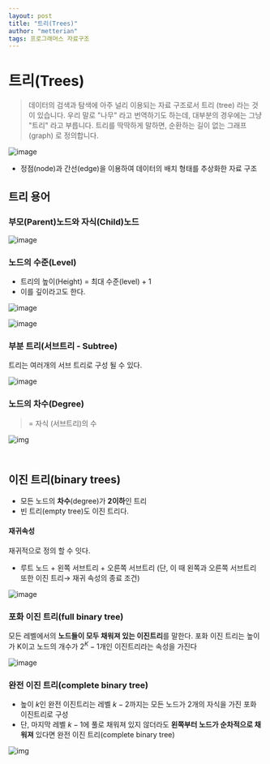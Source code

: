 ```yaml
---
layout: post
title: "트리(Trees)"
author: "metterian"
tags: 프로그래머스 자료구조
---
```

# 트리(Trees)

> 데이터의 검색과 탐색에 아주 널리 이용되는 자료 구조로서 트리 (tree) 라는 것이 있습니다. 우리 말로 "나무" 라고 번역하기도 하는데, 대부분의 경우에는 그냥 "트리" 라고 부릅니다. 트리를 딱딱하게 말하면, 순환하는 길이 없는 그래프 (graph) 로 정의합니다.

![image](https://media.vlpt.us/images/inyong_pang/post/7668b115-90ed-46c7-8b41-fe17fa1bc99f/image.png)

- 정점(node)과 간선(edge)을 이용하여 데이터의 배치 형태를 추상화한 자료 구조



## 트리 용어

### 부모(Parent)노드와 자식(Child)노드

![image](https://media.vlpt.us/images/inyong_pang/post/0b001f7e-7197-4185-a4c3-82333a0356ea/image.png)

### 노드의 수준(Level)

- 트리의 높이(Height) = 최대 수준(level) + 1 
- 이를 깊이라고도 한다.

![image](https://media.vlpt.us/images/inyong_pang/post/af050cb5-d25f-499a-b53c-043e2abd4112/image.png)

![image](https://media.vlpt.us/images/inyong_pang/post/5d74694c-c5d8-4577-bc17-1c119984293f/image.png)

### 부분 트리(서브트리 - Subtree)

트리는 여러개의 서브 트리로 구성 될 수 있다.

![image](https://media.vlpt.us/images/inyong_pang/post/aec4f657-4e14-4da7-aebb-26b75e9f557b/image.png)



### 노드의 차수(Degree)

> = 자식 (서브트리)의 수

![img](https://media.vlpt.us/images/inyong_pang/post/513d3250-3a6d-4f0c-8868-bb842c407115/image.png)





## </br>이진 트리(binary trees)

- 모든 노드의 **차수**(degree)가 **2이하**인 트리
- 빈 트리(empty tree)도 이진 트리다.

#### **재귀속성**

재귀적으로 정의 할 수 잇다.

- 루트 노드 + 왼쪽 서브트리 + 오른쪽 서브트리
  (단, 이 때 왼쪽과 오른쪽 서브트리 또한 이진 트리→ 재귀 속성의 종료 조건)

![image](https://media.vlpt.us/images/inyong_pang/post/a1de5ec8-bfd6-4973-9a8e-3643963a60cf/image.png)

### 포화 이진 트리(full binary tree)

모든 레벨에서의 **노드들이 모두 채워져 있는 이진트리**를 말한다. 포화 이진 트리는 높이가 K이고 노드의 개수가 $2^K -1$개인 이진트리라는 속성을 가진다

![image](https://media.vlpt.us/images/inyong_pang/post/482b84ab-f576-4c2e-b889-6cb57856cf76/image.png)

### 완전 이진 트리(complete binary tree)

- 높이 $k$인 완전 이진트리는 레벨 $k-2$까지는 모든 노드가 2개의 자식을 가진 포화 이진트리로 구성
- 단, 마지막 레벨 $k-1$에 풀로 채워져 있지 않더라도 **왼쪽부터 노드가 순차적으로 채워져** 있다면
  완전 이진 트리(complete binary tree)

![img](https://media.vlpt.us/images/inyong_pang/post/06133890-a5c6-4516-8567-06a965822b12/image.png)